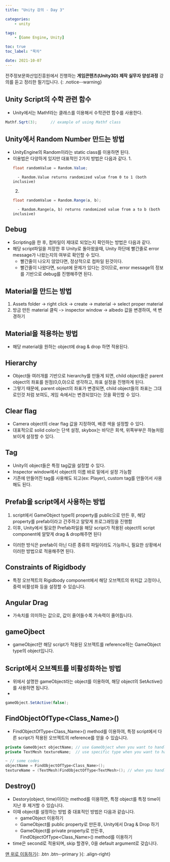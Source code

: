 ```yaml
---
title: "Unity 강의 - Day 3"

categories:
    - unity

tags:
    - [Game Engine, Unity]

toc: true
toc_label: "목차"

date: 2021-10-07
---
```


전주정보문화산업진흥원에서 진행하는 **게임콘텐츠(Unity3D) 제작 실무자 양성과정** 강의를 듣고 정리한 필기입니다.
{: .notice--warning}

## Unity Script의 수학 관련 함수
- Unity에서는 Mathf라는 클래스를 이용해서 수학관련 함수를 사용한다.
```c#
Mathf.Sqrt(3);      // example of using Mathf class
```

## Unity에서 Random Number 만드는 방법
- UnityEngine의 Random이라는 static class를 이용하면 된다.
- 이용법은 다양하게 있지만 대표적인 2가지 방법은 다음과 같다.
    1. 
    ```c#
    float randomValue = Random.Value;
    ```
        - Random.Value returns randomized value from 0 to 1 (both inclusive) 
    2. 
    ```c#
    float randomValue = Random.Range(a, b); 
    ```
        - Random.Range(a, b) returns randomized value from a to b (both inclusive)

## Debug
- Scripting을 한 후, 컴파일이 제대로 되었는지 확인하는 방법은 다음과 같다.
- 해당 script파일을 저장한 후 Unity로 돌아왔을때, Unity 하단에 빨간줄로 error message가 나왔는지의 여부로 확인할 수 있다.
    - 빨간줄이 나오지 않았다면, 정상적으로 컴파일 된것이다.
    - 빨간줄이 나왔다면, script에 문제가 있다는 것이므로, error message의 정보를 기반으로 debug를 진행해주면 된다.

## Material을 만드는 방법
1. Assets folder -> right click -> create -> material -> select proper material
2. 방금 만든 material 클릭 -> inspector window -> albedo 값을 변경하여, 색 변경하기

## Material을 적용하는 방법
- 해당 material을 원하는 object에 drag & drop 하면 적용된다.

## Hierarchy
- Object들 여러개를 기반으로 hierarchy를 만들게 되면, child object들은 parent object의 좌표를 원점(0,0,0)으로 생각하고, 좌표 설정을 진행하게 된다.
- 그렇기 때문에, parent object의 좌표가 변경되면, child object들의 좌표는 그대로인것 처럼 보여도, 게임 속에서는 변경되었다는 것을 확인할 수 있다.

## Clear flag 
- Camera object의 clear flag 값을 지정하여, 배경 색을 설정할 수 있다.
- 대표적으로 solid color는 단색 설정, skybox는 바닥은 회색, 위쪽부부은 하늘처럼 보이게 설정할 수 있다.

## Tag
- Unity의 object들은 특정 tag값을 설정할 수 있다.
- Inspector window에서 object의 이름 바로 밑에서 설정 가능함
- 기존에 만들어진 tag를 사용해도 되고(ex: Player), custom tag를 만들어서 사용해도 된다.

## Prefab을 script에서 사용하는 방법
1. script에서 GameObject type의 property를 public으로 만든 후, 해당 property를 prefab이라고 간주하고 알맞게 프로그래밍을 진행함
2. 이후, Unity에서 필요한 Prefab파일을 해당 script가 적용된 object의 script component에 알맞게 drag & drop해주면 된다
- 이러한 방식은 prefab이 아닌 다른 종류의 파일이라도 가능하니, 필요한 상황에서 이러한 방법으로 적용해주면 된다.

## Constraints of Rigidbody
- 특정 오브젝트의 Rigidbody component에서 해당 오브젝트의 위치값 고정이나, 중력 비활성화 등을 설정할 수 있습니다.

## Angular Drag
- 가속치를 의미하는 값으로, 값이 줄어들수록 가속력이 줄어듭니다.

## gameOjbect
- gameObject란 해당 script가 적용된 오브젝트를 reference하는 GameObject type의 object입니다.

## Script에서 오브젝트를 비활성화하는 방법
- 위에서 설명한 gameObject라는 object를 이용하여, 해당 object의 SetActive()를 사용하면 됩니다.
- 
```c#
gameObject.SetActive(false);
```

## FindObjectOfType\<Class_Name>()
- FindObjectOfType\<Class_Name>() method를 이용하여, 특정 script에서 다른 script가 적용된 오브젝트의 reference를 얻을 수 있습니다.
```c#
private GameObject objectName; // use GameObject when you want to handle with general type
private TextMesh textureName;  // use specific type when you want to handle with specific type

~ // some codes
objectName = FindObjectOfType<Class_Name>();
textureName = (TextMesh)FindObjectOfType<TextMesh>(); // when you handle with specific type, you need to cast reference to the specific type
```

## Destroy()
- Destory(object, time)이라는 method를 이용하면, 특정 object를 특정 time이 지난 후 제거할 수 있습니다.
- 이때 object를 설정하는 방법 중 대표적인 방법은 다음과 같습니다.
    - gameObject 이용하기
    - GameObject를 public property로 만든후, Unity에서 Drag & Drop 하기
    - GameObject를 private property로 만든후, FindObjectOfType\<Class_Name>() method를 이용하기
- time은 second로 적용되며, skip 할경우, 0을 default argument로 갖습니다.

[맨 위로 이동하기](#){: .btn .btn--primary }{: .align-right}